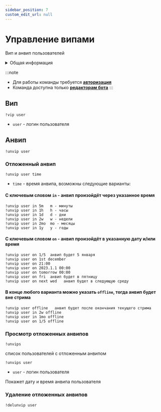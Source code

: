 ```yaml
---
sidebar_position: 7
custom_edit_url: null
---
```


# Управление випами

Вип и анвип пользователей

<details>
  <summary>Общая информация</summary>
  <ul>
    <li><b>Название:</b> vip</li>
    <li><b>Элиасы:</b> unvip, unvips, delunvip</li>
    <li><b>Кулдаун:</b> общий 3 секунды</li>
    <li><a href="https://github.com/Relanit/ModBoty/blob/master/ModBoty/cogs/vips.py"><b>Исходный код</b></a></li>
  </ul>
</details>

:::note
- Для работы команды требуется **[авторизация](../auth.md)**
- Команда доступна только **[редакторам бота](./editors.md)**
:::

## Вип
`!vip user`
- `user` - логин пользователя

## Анвип

`!unvip user`

### Отложенный анвип

`!unvip user time`
- `time` - время анвипа, возможны следующие варианты:

#### С ключевым словом `in` - анвип произойдёт через указанное время

    !unvip user in 5m   m - минуты
    !unvip user in 1h   h - часы
    !unvip user in 1d   d - дни
    !unvip user in 2w   w - недели
    !unvip user in 2mo  mo - месяцы
    !unvip user in 1y   y - годы


#### С ключевым словом `on` - анвип произойдёт в указанную дату и/или время

    !unvip user on 1/5  анвип будет 5 января
    !unvip user on 1st december
    !unvip user on 21:00
    !unvip user on 2023.1.1 00:00
    !unvip user on tomorrow 00:00
    !unvip user on fri  анвип будет в пятницу
    !unvip user on next wed   анвип будет в следующую среду

#### В конце любого варианта можно указать `offline`, тогда анвип будет вне стрима

    !unvip user offline   анвип будет после окончания текущего стрима
    !unvip user in 2w offline
    !unvip user in 1mo offline
    !unvip user on 1/5 offline


### Просмотр отложенных анвипов

`!unvips`

список пользователей с отложенным анвипом

`!unvips user`
- `user` - логин пользователя

Покажет дату и время анвипа пользователя

### Удаление отложенных анвипов

`!delunvip user`